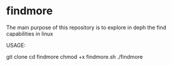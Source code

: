# findmore
The main purpose of this repository is to explore in deph the find capabilities  in linux


USAGE:

git clone 
cd findmore
chmod +x findmore.sh
./findmore